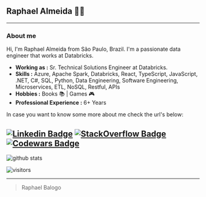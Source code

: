 ## Raphael Almeida 👨‍💻
  
---------------------------------------------------------------------------------------------------------------------------------------------------------------------------------
  
### About me
  Hi, I'm Raphael Almeida from São Paulo, Brazil. I'm a passionate data engineer that works at Databricks.
-  **Working as :** Sr. Technical Solutions Engineer at Databricks.
-  **Skills :** Azure, Apache Spark, Databricks, React, TypeScript, JavaScript, .NET, C#, SQL, Python, Data Engineering, Software Engineering, Microservices, ETL, NoSQL,
Restful, APIs
-  **Hobbies :** Books :books: | Games :video_game:
-  **Professional Experience :** 6+ Years

In case you want to know some more about me check the url's below:

[![Linkedin Badge](https://img.shields.io/badge/LinkedIn-Raphael%20Balogo-blue)](https://www.linkedin.com/in/raphaelBalogo/) 
[![StackOverflow Badge](https://img.shields.io/badge/StackOverflow-Raphael%20Balogo-green)](https://stackoverflow.com/users/11347945/raphael-balogo) 
[![Codewars Badge](https://www.codewars.com/users/balogoraphael/badges/small)](https://www.codewars.com/users/balogoraphael/) 
---------------------------------------------------------------------------------------------------------------------------------------------------------------------------------

![github stats](https://github-readme-stats.vercel.app/api?username=raphabg&show_icons=true)

 ![visitors](https://visitor-badge.laobi.icu/badge?page_id=baloghDesign.bio)

---------------------------------------------------------------------------------------------------------------------------------------------------------------------------------
> Raphael Balogo
